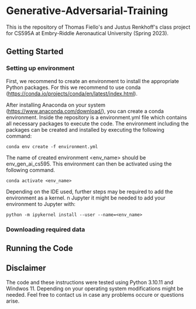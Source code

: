 # Generative-Adversarial-Training

This is the repository of Thomas Fiello's and Justus Renkhoff's class project for CS595A at Embry-Riddle Aeronautical University (Spring 2023).

## Getting Started

### Setting up environment
First, we recommend to create an environment to install the appropriate Python packages. For this we recommend to use conda (https://conda.io/projects/conda/en/latest/index.html). 

After installing Anaconda on your system (https://www.anaconda.com/download/), you can create a conda environment. Inside the repository is a environment.yml file which contains all necessary packages to execute the code. The environment including the packages can be created and installed by executing the following command: 
```console
conda env create -f environment.yml
``` 

The name of created environment <env_name> should be env_gen_ai_cs595. This environment can then be activated using the following command. 
```console
conda activate <env_name>
``` 

Depending on the IDE used, further steps may be required to add the environment as a kernel. n Jupyter it might be needed to add your environment to Jupyter with:
```console
python -m ipykernel install --user --name=<env_name>
``` 

### Downloading required data



## Running the Code



## Disclaimer
The code and these instructions were tested using Python 3.10.11 and Windwos 11. Depending on your operating system modifications might be needed. Feel free to contact us in case any problems occure or questions arise.
